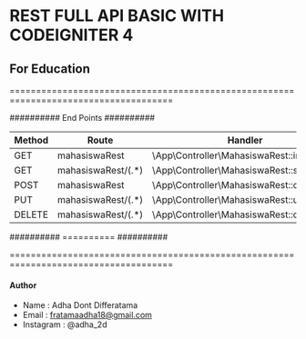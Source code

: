 # REST FULL API BASIC WITH CODEIGNITER 4

## For Education


=====================================================================================

########## End Points ##########

| Method | Route                                | Handler                                            |
|--------|--------------------------------------|----------------------------------------------------|
| GET    | mahasiswaRest                        | \App\Controller\MahasiswaRest::index               |
| GET    | mahasiswaRest/(.*)                   | \App\Controller\MahasiswaRest::show/$1             |
| POST   | mahasiswaRest                        | \App\Controller\MahasiswaRest::create              |
| PUT    | mahasiswaRest/(.*)                   | \App\Controller\MahasiswaRest::update/$1           |
| DELETE | mahasiswaRest/(.*)                   | \App\Controller\MahasiswaRest::delete/$1           |

########## ========== ##########

=====================================================================================


#### Author
- Name : Adha Dont Differatama
- Email : fratamaadha18@gmail.com
- Instagram : @adha_2d
